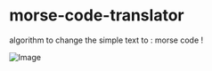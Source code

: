 # morse-code-translator
algorithm to change the simple text to :
morse code !

![Image](https://encrypted-tbn0.gstatic.com/images?q=tbn:ANd9GcTONt-ZAqmgoCgNBzE7SYhxy1D6XNSWeIAPPw&usqp=CAU)
